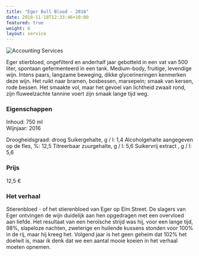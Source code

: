 ```yaml
---
title: "Eger Bull Blood - 2016"
date: 2018-11-18T12:33:46+10:00
featured: true
weight: 6
layout: service
---
```

![Accounting Services](/images/bolyki06.png)

Eger stierbloed, ongefilterd en anderhalf jaar gebotteld in een vat van 500 liter,
spontaan gefermenteerd in een tank. Medium-body, fruitige, levendige wijn. Intens
paars, langzame beweging, dikke glycerineringen kenmerken deze wijn. Het ruikt naar
bramen, bosbessen, marsepein; smaak van kersen, rode bessen. Het smaakte vol,
maar het gevoel van lichtheid zwaait rond, zijn fluweelzachte tannine voert zijn smaak
lange tijd weg.

### Eigenschappen  

Inhoud: 750 ml  
Wijnjaar: 2016  

Droogheidsgraad: droog
Suikergehalte, g / l: 1,4
Alcoholgehalte aangegeven op de fles, %: 12,5
Titreerbaar zuurgehalte, g / l: 5,6
Suikervrij extract , g / l: 5,6

### Prijs

12,5 €

### Het verhaal

Stierenbloed - of het stierenbloed van Eger op Elm Street. De slagers van Eger
ontvingen de wijn duidelijk aan hen opgedragen met een overvloed aan liefde. Het
resultaat van een heroïsche strijd was hij, voor een lange tijd, 98%, slapeloze nachten,
zweterige en huilende kussens stonden voor 100% in de rij, maar hij kreeg
het. Volgend jaar is het geen geheim dat 102% het doelwit is, maar ik denk dat we een
aantal mooie koeien in het verhaal moeten opnemen.
